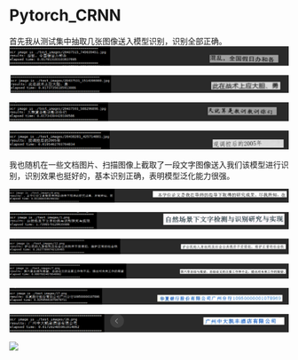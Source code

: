 # Pytorch_CRNN

首先我从测试集中抽取几张图像送入模型识别，识别全部正确。
![](./image_show/522.png)

![](./image_show/523.png)

![](./image_show/524.png)

![](./image_show/525.png)

我也随机在一些文档图片、扫描图像上截取了一段文字图像送入我们该模型进行识别，识别效果也挺好的，基本识别正确，表明模型泛化能力很强。

![](./image_show/518.png)

![](./image_show/519.png)

![](./image_show/520.png)

![](./image_show/521.png)

![](./image_show/527.png)

![](./image_show/528.png)

![](./image_show/529.png)
